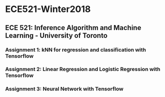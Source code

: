 # ECE521-Winter2018
## ECE 521: Inference Algorithm and Machine Learning - University of Toronto
### Assignment 1: kNN for regression and classification with Tensorflow
### Assignment 2: Linear Regression and Logistic Regression with Tensorflow
### Assignment 3: Neural Network with Tensorflow


